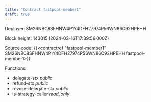 ```yaml
---
title: "Contract fastpool-member1"
draft: true
---
```

Deployer: SM26NBC8SFHNW4P1Y4DFH27974P56WN86C92HPEHH


 



Block height: 143015 (2024-03-16T17:39:56.000Z)

Source code: {{<contractref "fastpool-member1" SM26NBC8SFHNW4P1Y4DFH27974P56WN86C92HPEHH fastpool-member1>}}

Functions:

* delegate-stx _public_
* refund-stx _public_
* revoke-delegate-stx _public_
* is-strategy-caller _read_only_
